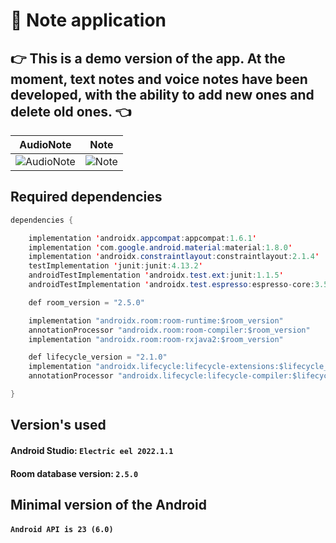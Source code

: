 # :thought_balloon: Note application

## :point_right: This is a demo version of the app. At the moment, text notes and voice notes have been developed, with the ability to add new ones and delete old ones. :point_left:

AudioNote       |  Note
:-------------------------:|:-------------------------:
![AudioNote](https://user-images.githubusercontent.com/111187206/222932894-7badaeff-7e1b-4c48-b17a-41380aa6b55c.jpg) | ![Note](https://user-images.githubusercontent.com/111187206/222932895-b763f984-d816-477e-9c16-1749fbf93a06.jpg)

## Required dependencies
```java
dependencies {

    implementation 'androidx.appcompat:appcompat:1.6.1'
    implementation 'com.google.android.material:material:1.8.0'
    implementation 'androidx.constraintlayout:constraintlayout:2.1.4'
    testImplementation 'junit:junit:4.13.2'
    androidTestImplementation 'androidx.test.ext:junit:1.1.5'
    androidTestImplementation 'androidx.test.espresso:espresso-core:3.5.1'

    def room_version = "2.5.0"

    implementation "androidx.room:room-runtime:$room_version"
    annotationProcessor "androidx.room:room-compiler:$room_version"
    implementation "androidx.room:room-rxjava2:$room_version"

    def lifecycle_version = "2.1.0"
    implementation "androidx.lifecycle:lifecycle-extensions:$lifecycle_version"
    annotationProcessor "androidx.lifecycle:lifecycle-compiler:$lifecycle_version"

}
```

## Version's used
#### Android Studio: ```Electric eel 2022.1.1```
#### Room  database version: ```2.5.0```

## Minimal version of the Android
#### ```Android API is 23 (6.0)```
